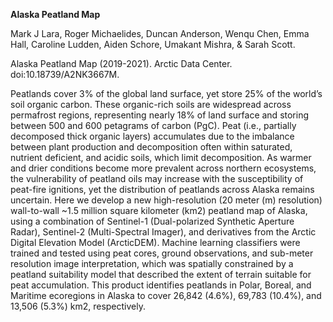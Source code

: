 **Alaska Peatland Map**

Mark J Lara, Roger Michaelides, Duncan Anderson, Wenqu Chen, Emma Hall, Caroline Ludden,
Aiden Schore, Umakant Mishra, & Sarah Scott.

Alaska Peatland Map (2019-2021). Arctic Data Center. doi:10.18739/A2NK3667M.

Peatlands cover 3% of the global land surface, yet store 25% of the world’s soil organic carbon. 
These organic-rich soils are widespread across permafrost regions, representing nearly 18% of land 
surface and storing between 500 and 600 petagrams of carbon (PgC). Peat (i.e., partially decomposed 
thick organic layers) accumulates due to the imbalance between plant production and decomposition 
often within saturated, nutrient deficient, and acidic soils, which limit decomposition. As warmer 
and drier conditions become more prevalent across northern ecosystems, the vulnerability of peatland 
oils may increase with the susceptibility of peat-fire ignitions, yet the distribution of peatlands 
across Alaska remains uncertain. Here we develop a new high-resolution (20 meter (m) resolution) 
wall-to-wall ~1.5 million square kilometer (km2) peatland map of Alaska, using a combination of Sentinel-1 
(Dual-polarized Synthetic Aperture Radar), Sentinel-2 (Multi-Spectral Imager), and derivatives from the 
Arctic Digital Elevation Model (ArcticDEM). Machine learning classifiers were trained and tested using peat cores, 
ground observations, and sub-meter resolution image interpretation, which was spatially constrained by a 
peatland suitability model that described the extent of terrain suitable for peat accumulation. This 
product identifies peatlands in Polar, Boreal, and Maritime ecoregions in Alaska to cover 26,842 
(4.6%), 69,783 (10.4%), and 13,506 (5.3%) km2, respectively.

